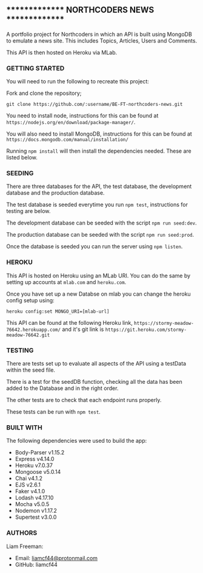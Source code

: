## \***\*\*\*\*\***\*\***\*\*\*\*\*** NORTHCODERS NEWS \***\*\*\*\*\***\*\***\*\*\*\*\***

A portfolio project for Northcoders in which an API is built using MongoDB to emulate a news site. This includes Topics, Articles, Users and Comments.

This API is then hosted on Heroku via MLab.

### GETTING STARTED

You will need to run the following to recreate this project:

Fork and clone the repository;

`git clone https://github.com/:username/BE-FT-northcoders-news.git`

You need to install node, instructions for this can be found at `https://nodejs.org/en/download/package-manager/`.

You will also need to install MongoDB, instructions for this can be found at `https://docs.mongodb.com/manual/installation/`

Running `npm install` will then install the dependencies needed. These are listed below.

### SEEDING

There are three databases for the API, the test database, the development database and the production database.

The test database is seeded everytime you run `npm test`, instructions for testing are below.

The development database can be seeded with the script `npm run seed:dev`.

The production database can be seeded with the script `npm run seed:prod`.

Once the database is seeded you can run the server using `npm listen`.

### HEROKU

This API is hosted on Heroku using an MLab URI. You can do the same by setting up accounts at `mlab.com` and `heroku.com`.

Once you have set up a new Databse on mlab you can change the heroku config setup using:

```
heroku config:set MONGO_URI=[mlab-url]
```

This API can be found at the following Heroku link, `https://stormy-meadow-76642.herokuapp.com/` and it's git link is `https://git.heroku.com/stormy-meadow-76642.git`

### TESTING

There are tests set up to evaluate all aspects of the API using a testData within the seed file.

There is a test for the seedDB function, checking all the data has been added to the Database and in the right order.

The other tests are to check that each endpoint runs properly.

These tests can be run with `npm test`.

### BUILT WITH

The following dependencies were used to build the app:

* Body-Parser v1.15.2
* Express v4.14.0
* Heroku v7.0.37
* Mongoose v5.0.14
* Chai v4.1.2
* EJS v2.6.1
* Faker v4.1.0
* Lodash v4.17.10
* Mocha v5.0.5
* Nodemon v1.17.2
* Supertest v3.0.0

### AUTHORS

Liam Freeman:

* Email: liamcf44@protonmail.com
* GitHub: liamcf44
